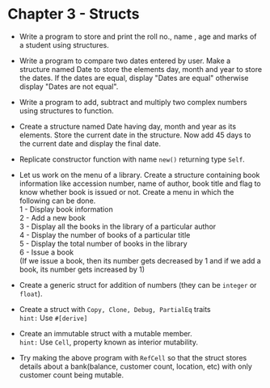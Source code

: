 # Chapter 3 - Structs

* Write a program to store and print the roll no., name , age and marks of a student using structures.

* Write a program to compare two dates entered by user. Make a structure named Date to store the elements day, month and year to store the dates. If the dates are equal, display "Dates are equal" otherwise display "Dates are not equal".

* Write a program to add, subtract and multiply two complex numbers using structures to function.

* Create a structure named Date having day, month and year as its elements. Store the current date in the structure. Now add 45 days to the current date and display the final date.

* Replicate constructor function with name `new()` returning type `Self`.

* Let us work on the menu of a library. Create a structure containing book information like accession number, name of author, book title and flag to know whether book is issued or not.
  Create a menu in which the following can be done.\
  1 - Display book information\
  2 - Add a new book\
  3 - Display all the books in the library of a particular author\
  4 - Display the number of books of a particular title\
  5 - Display the total number of books in the library\
  6 - Issue a book\
  (If we issue a book, then its number gets decreased by 1 and if we add a book, its number gets increased by 1)

* Create a generic struct for addition of numbers (they can be `integer` or `float`).

* Create a struct with `Copy, Clone, Debug, PartialEq` traits\
`hint:` Use `#[derive]`

* Create an immutable struct with a mutable member.\
`hint:` Use `Cell`, property known as interior mutability.

* Try making the above program with `RefCell` so that the struct stores details about a bank(balance, customer count, location, etc) with only customer count being mutable.